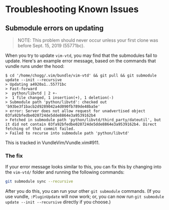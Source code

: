 # Troubleshooting Known Issues

## Submodule errors on updating

> NOTE: This problem should never occur unless your first clone was before Sept. 15, 2019 (55771bc).

When you try to update `vim-vtd`, you may find that the submodules fail to update.  Here's an example error message, based on the commands that vundle runs under the hood:

```
$ cd '/home/chogg/.vim/bundle/vim-vtd' && git pull && git submodule update --init --recursive
> Updating a4920a1..55771bc
> Fast-forward
>  python/libvtd | 2 +-
>  1 file changed, 1 insertion(+), 1 deletion(-)
> Submodule path 'python/libvtd': checked out 'b93be3f1bacb2d9289042a4d090fb789de48ba5e'
> error: Server does not allow request for unadvertised object 03fa92bfedbe020724de5dde8864e3a9539162b4
> Fetched in submodule path 'python/libvtd/third_party/dateutil', but it did not contain 03fa92bfedbe020724de5dde8864e3a9539162b4. Direct fetching of that commit failed.
> Failed to recurse into submodule path 'python/libvtd'
```

This is tracked in VundleVim/Vundle.vim#911.

### The fix

If your error message looks similar to this, you can fix this by changing into the `vim-vtd/` folder and running the following commands:

```sh
git submodule sync --recursive
```

After you do this, you can run your other `git submodule` commands.  (If you use vundle, `:PluginUpdate` will now work; or, you can now run `git submodule update --init --recursive` directly if you choose.)
